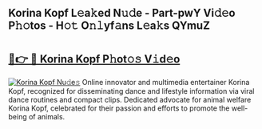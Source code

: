 ## Korina Kopf L𝚎a𝚔ed N𝚞𝚍e - Part-pwY Vi𝚍𝚎o P𝚑𝚘tos - H𝚘𝚝 O𝚗𝚕yf𝚊ns L𝚎a𝚔s QYmuZ

# <h2><a href="http://kfefkkn.oniu.top/?m=Korina+Kopf">🔗👉 🔴 Korina Kopf P𝚑ot𝚘𝚜 V𝚒d𝚎o</a></h2>

[![Korina Kopf Nu𝚍e𝚜](https://i.imgur.com/0qMVB7G.gif)](http://kfefkkn.oniu.top/?m=Korina+Kopf)
Online innovator and multimedia entertainer Korina Kopf, recognized for disseminating dance and lifestyle information via viral dance routines and compact clips. Dedicated advocate for animal welfare Korina Kopf, celebrated for their passion and efforts to promote the well-being of animals.  
